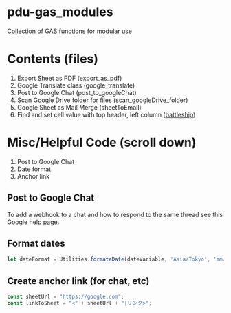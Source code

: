 # pdu-gas_modules
Collection of GAS functions for modular use
# Contents (files)
1. Export Sheet as PDF (export_as_pdf)
2. Google Translate class (google_translate)
3. Post to Google Chat (post_to_googleChat)
4. Scan Google Drive folder for files (scan_googleDrive_folder)
5. Google Sheet as Mail Merge (sheetToEmail)
6. Find and set cell value with top header, left column ([battleship](https://en.wikipedia.org/wiki/Battleship_(game)))

# Misc/Helpful Code (scroll down)
1. Post to Google Chat
2. Date format
3. Anchor link

## Post to Google Chat
To add a webhook to a chat and how to respond to the same thread
see this Google help [page](https://developers.google.com/chat/how-tos/webhooks#apps-script).

## Format dates
```js
let dateFormat = Utilities.formateDate(dateVariable, 'Asia/Tokyo', 'mm/dd/yy');
```
## Create anchor link (for chat, etc)
```js
const sheetUrl = "https://google.com";
const linkToSheet = "<" + sheetUrl + "|リンク>";
```